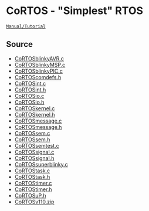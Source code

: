 CoRTOS - "Simplest" RTOS
===========================

[`Manual/Tutorial`](CoRTOS_Manual_V110.pdf)


Source
----------

* [CoRTOSblinkyAVR.c](src/CoRTOSblinkyAVR.c)
* [CoRTOSblinkyMSP.c](src/CoRTOSblinkyMSP.c)
* [CoRTOSblinkyPIC.c](src/CoRTOSblinkyPIC.c)
* [CoRTOScomdefs.h](src/CoRTOScomdefs.h)
* [CoRTOSint.c](src/CoRTOSint.c)
* [CoRTOSint.h](src/CoRTOSint.h)
* [CoRTOSio.c](src/CoRTOSio.c)
* [CoRTOSio.h](src/CoRTOSio.h)
* [CoRTOSkernel.c](src/CoRTOSkernel.c)
* [CoRTOSkernel.h](src/CoRTOSkernel.h)
* [CoRTOSmessage.c](src/CoRTOSmessage.c)
* [CoRTOSmessage.h](src/CoRTOSmessage.h)
* [CoRTOSsem.c](src/CoRTOSsem.c)
* [CoRTOSsem.h](src/CoRTOSsem.h)
* [CoRTOSsemtest.c](src/CoRTOSsemtest.c)
* [CoRTOSsignal.c](src/CoRTOSsignal.c)
* [CoRTOSsignal.h](src/CoRTOSsignal.h)
* [CoRTOSsuperblinky.c](src/CoRTOSsuperblinky.c)
* [CoRTOStask.c](src/CoRTOStask.c)
* [CoRTOStask.h](src/CoRTOStask.h)
* [CoRTOStimer.c](src/CoRTOStimer.c)
* [CoRTOStimer.h](src/CoRTOStimer.h)
* [CoRTOSuP.h](src/CoRTOSuP.h)
* [CoRTOSv110.zip](src/CoRTOSv110.zip)


